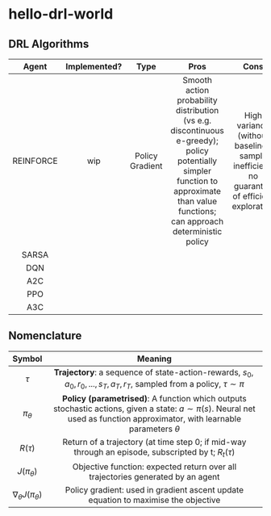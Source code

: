 # hello-drl-world

## DRL Algorithms
| Agent | Implemented? | Type | Pros | Cons |
| :---: | :---: | :---: | :---: | :---: |
| REINFORCE | wip | Policy Gradient | Smooth action probability distribution (vs e.g. discontinuous e-greedy); policy potentially simpler function to approximate than value functions; can approach deterministic policy | High variance (without baseline); sample inefficient; no guarantee of efficient exploration |
| SARSA |  |  |  |  |
| DQN |  |  |  |  |
| A2C |  |  |  |  |
| PPO |  |  |  |  |
| A3C |  |  |  |  |


## Nomenclature
| Symbol | Meaning |
| :---: | :---: |
| $\tau$ | **Trajectory**: a sequence of state-action-rewards, $s_0, a_0, r_0, ..., s_T, a_T, r_T$, sampled from a policy, $\tau \sim \pi$ |
| $\pi_{\theta}$ | **Policy (parametrised)**: A function which outputs stochastic actions, given a state: $a \sim \pi(s)$. Neural net used as function approximator, with learnable parameters $\theta$ |
| $R(\tau)$ | Return of a trajectory (at time step 0; if mid-way through an episode, subscripted by t; $R_t(\tau)$ |
| $J(\pi_{\theta})$ | Objective function: expected return over all trajectories generated by an agent |
| $\nabla_{\theta}J(\pi_{\theta})$ | Policy gradient: used in gradient ascent update equation to maximise the objective |
